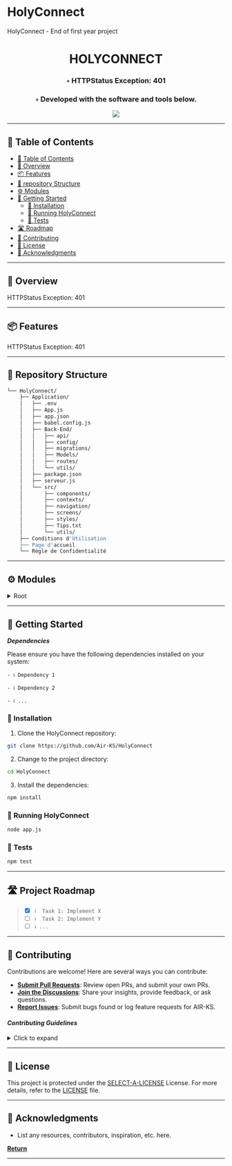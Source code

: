 # HolyConnect
HolyConnect - End of first year project



<!---->

<div align="center">
    <h1>HOLYCONNECT</h1>
    <h3>◦ HTTPStatus Exception: 401</h3>
    <h3>◦ Developed with the software and tools below.</h3>
</div>

<p align="center">
  <a href="https://skillicons.dev">
    <img src=https://skillicons.dev/icons?i=express,js,mysql,react,sequelize,git,github />
  </a>
</p>

---

## 📖 Table of Contents
- [📖 Table of Contents](#-table-of-contents)
- [📍 Overview](#-overview)
- [📦 Features](#-features)
- [📂 repository Structure](#-repository-structure)
- [⚙️ Modules](#modules)
- [🚀 Getting Started](#-getting-started)
    - [🔧 Installation](#-installation)
    - [🤖 Running HolyConnect](#-running-HolyConnect)
    - [🧪 Tests](#-tests)
- [🛣 Roadmap](#-roadmap)
- [🤝 Contributing](#-contributing)
- [📄 License](#-license)
- [👏 Acknowledgments](#-acknowledgments)

---


## 📍 Overview

HTTPStatus Exception: 401

---

## 📦 Features

HTTPStatus Exception: 401

---


## 📂 Repository Structure

```sh
└── HolyConnect/
    ├── Application/
    │   ├── .env
    │   ├── App.js
    │   ├── app.json
    │   ├── babel.config.js
    │   ├── Back-End/
    │   │   ├── api/
    │   │   ├── config/
    │   │   ├── migrations/
    │   │   ├── Models/
    │   │   ├── routes/
    │   │   └── utils/
    │   ├── package.json
    │   ├── serveur.js
    │   └── src/
    │       ├── components/
    │       ├── contexts/
    │       ├── navigation/
    │       ├── screens/
    │       ├── styles/
    │       ├── Tips.txt
    │       └── utils/
    ├── Conditions d'Utilisation
    ├── Page d'accueil
    └── Règle de Confidentialité

```

---


## ⚙️ Modules

<details closed><summary>Root</summary>

| File                                                                                                                                                           | Summary                   |
| ---                                                                                                                                                            | ---                       |
| [Conditions d'Utilisation](https://github.com/Air-KS/HolyConnect/blob/main/Conditions%20d'Utilisation)                                                           | HTTPStatus Exception: 401 |
| [Page d'accueil](https://github.com/Air-KS/HolyConnect/blob/main/Page d'accueil)                                                                               | HTTPStatus Exception: 401 |
| [Règle de Confidentialité](https://github.com/Air-KS/HolyConnect/blob/main/Règle de Confidentialité)                                                           | HTTPStatus Exception: 401 |
| [.env](https://github.com/Air-KS/HolyConnect/blob/main/Application\.env)                                                                                       | HTTPStatus Exception: 401 |
| [App.js](https://github.com/Air-KS/HolyConnect/blob/main/Application\App.js)                                                                                   | HTTPStatus Exception: 401 |
| [app.json](https://github.com/Air-KS/HolyConnect/blob/main/Application\app.json)                                                                               | HTTPStatus Exception: 401 |
| [babel.config.js](https://github.com/Air-KS/HolyConnect/blob/main/Application\babel.config.js)                                                                 | HTTPStatus Exception: 401 |
| [package.json](https://github.com/Air-KS/HolyConnect/blob/main/Application\package.json)                                                                       | HTTPStatus Exception: 401 |
| [serveur.js](https://github.com/Air-KS/HolyConnect/blob/main/Application\serveur.js)                                                                           | HTTPStatus Exception: 401 |
| [apirouter.js](https://github.com/Air-KS/HolyConnect/blob/main/Application\Back-End\api\apirouter.js)                                                          | HTTPStatus Exception: 401 |
| [authUtils.js](https://github.com/Air-KS/HolyConnect/blob/main/Application\Back-End\config\authUtils.js)                                                       | HTTPStatus Exception: 401 |
| [config.json](https://github.com/Air-KS/HolyConnect/blob/main/Application\Back-End\config\config.json)                                                         | HTTPStatus Exception: 401 |
| [db.js](https://github.com/Air-KS/HolyConnect/blob/main/Application\Back-End\config\db.js)                                                                     | HTTPStatus Exception: 401 |
| [errorHandler.js](https://github.com/Air-KS/HolyConnect/blob/main/Application\Back-End\config\errorHandler.js)                                                 | HTTPStatus Exception: 401 |
| [20231019140651-create-user.js](https://github.com/Air-KS/HolyConnect/blob/main/Application\Back-End\migrations\20231019140651-create-user.js)                 | HTTPStatus Exception: 401 |
| [20231019141242-create-userinfo.js](https://github.com/Air-KS/HolyConnect/blob/main/Application\Back-End\migrations\20231019141242-create-userinfo.js)         | HTTPStatus Exception: 401 |
| [20231019141505-create-homelocation.js](https://github.com/Air-KS/HolyConnect/blob/main/Application\Back-End\migrations\20231019141505-create-homelocation.js) | HTTPStatus Exception: 401 |
| [20231019141727-create-notelocation.js](https://github.com/Air-KS/HolyConnect/blob/main/Application\Back-End\migrations\20231019141727-create-notelocation.js) | HTTPStatus Exception: 401 |
| [20231019142018-create-location-id.js](https://github.com/Air-KS/HolyConnect/blob/main/Application\Back-End\migrations\20231019142018-create-location-id.js)   | HTTPStatus Exception: 401 |
| [homelocation.js](https://github.com/Air-KS/HolyConnect/blob/main/Application\Back-End\Models\homelocation.js)                                                 | HTTPStatus Exception: 401 |
| [index.js](https://github.com/Air-KS/HolyConnect/blob/main/Application\Back-End\Models\index.js)                                                               | HTTPStatus Exception: 401 |
| [locationid.js](https://github.com/Air-KS/HolyConnect/blob/main/Application\Back-End\Models\locationid.js)                                                     | HTTPStatus Exception: 401 |
| [notelocation.js](https://github.com/Air-KS/HolyConnect/blob/main/Application\Back-End\Models\notelocation.js)                                                 | HTTPStatus Exception: 401 |
| [user.js](https://github.com/Air-KS/HolyConnect/blob/main/Application\Back-End\Models\user.js)                                                                 | HTTPStatus Exception: 401 |
| [userinfo.js](https://github.com/Air-KS/HolyConnect/blob/main/Application\Back-End\Models\userinfo.js)                                                         | HTTPStatus Exception: 401 |
| [homelocationsctrl.js](https://github.com/Air-KS/HolyConnect/blob/main/Application\Back-End\routes\homelocationsctrl.js)                                       | HTTPStatus Exception: 401 |
| [notelocationsctrl.js](https://github.com/Air-KS/HolyConnect/blob/main/Application\Back-End\routes\notelocationsctrl.js)                                       | HTTPStatus Exception: 401 |
| [userinfosctrl.js](https://github.com/Air-KS/HolyConnect/blob/main/Application\Back-End\routes\userinfosctrl.js)                                               | HTTPStatus Exception: 401 |
| [usersctrl.js](https://github.com/Air-KS/HolyConnect/blob/main/Application\Back-End\routes\usersctrl.js)                                                       | HTTPStatus Exception: 401 |
| [jwt.js](https://github.com/Air-KS/HolyConnect/blob/main/Application\Back-End\utils\jwt.js)                                                                    | HTTPStatus Exception: 401 |
| [Tips.txt](https://github.com/Air-KS/HolyConnect/blob/main/Application\src\Tips.txt)                                                                           | HTTPStatus Exception: 401 |
| [footer.js](https://github.com/Air-KS/HolyConnect/blob/main/Application\src\components\footer.js)                                                              | HTTPStatus Exception: 401 |
| [menuProfil.js](https://github.com/Air-KS/HolyConnect/blob/main/Application\src\components\menuProfil.js)                                                      | HTTPStatus Exception: 401 |
| [screenWrapper.js](https://github.com/Air-KS/HolyConnect/blob/main/Application\src\components\screenWrapper.js)                                                | HTTPStatus Exception: 401 |
| [AuthContext.js](https://github.com/Air-KS/HolyConnect/blob/main/Application\src\contexts\AuthContext.js)                                                      | HTTPStatus Exception: 401 |
| [FacebookLogin.js](https://github.com/Air-KS/HolyConnect/blob/main/Application\src\contexts\FacebookLogin.js)                                                  | HTTPStatus Exception: 401 |
| [GoogleLogin.js](https://github.com/Air-KS/HolyConnect/blob/main/Application\src\contexts\GoogleLogin.js)                                                      | HTTPStatus Exception: 401 |
| [apLocation.js](https://github.com/Air-KS/HolyConnect/blob/main/Application\src\navigation\apLocation.js)                                                      | HTTPStatus Exception: 401 |
| [createLocation.js](https://github.com/Air-KS/HolyConnect/blob/main/Application\src\navigation\createLocation.js)                                              | HTTPStatus Exception: 401 |
| [home.js](https://github.com/Air-KS/HolyConnect/blob/main/Application\src\navigation\home.js)                                                                  | HTTPStatus Exception: 401 |
| [location.js](https://github.com/Air-KS/HolyConnect/blob/main/Application\src\navigation\location.js)                                                          | HTTPStatus Exception: 401 |
| [login.js](https://github.com/Air-KS/HolyConnect/blob/main/Application\src\navigation\login.js)                                                                | HTTPStatus Exception: 401 |
| [maLocation.js](https://github.com/Air-KS/HolyConnect/blob/main/Application\src\navigation\maLocation.js)                                                      | HTTPStatus Exception: 401 |
| [profil.js](https://github.com/Air-KS/HolyConnect/blob/main/Application\src\navigation\profil.js)                                                              | HTTPStatus Exception: 401 |
| [signUp.js](https://github.com/Air-KS/HolyConnect/blob/main/Application\src\navigation\signUp.js)                                                              | HTTPStatus Exception: 401 |
| [UiInterface.js](https://github.com/Air-KS/HolyConnect/blob/main/Application\src\navigation\UiInterface.js)                                                    | HTTPStatus Exception: 401 |
| [scrollView.js](https://github.com/Air-KS/HolyConnect/blob/main/Application\src\screens\scrollView.js)                                                         | HTTPStatus Exception: 401 |
| [baseStyle.js](https://github.com/Air-KS/HolyConnect/blob/main/Application\src\styles\baseStyle.js)                                                            | HTTPStatus Exception: 401 |
| [bulText.js](https://github.com/Air-KS/HolyConnect/blob/main/Application\src\styles\bulText.js)                                                                | HTTPStatus Exception: 401 |
| [createLocation.js](https://github.com/Air-KS/HolyConnect/blob/main/Application\src\styles\createLocation.js)                                                  | HTTPStatus Exception: 401 |
| [dimensions.js](https://github.com/Air-KS/HolyConnect/blob/main/Application\src\styles\dimensions.js)                                                          | HTTPStatus Exception: 401 |
| [footer.js](https://github.com/Air-KS/HolyConnect/blob/main/Application\src\styles\footer.js)                                                                  | HTTPStatus Exception: 401 |
| [formStyle.js](https://github.com/Air-KS/HolyConnect/blob/main/Application\src\styles\formStyle.js)                                                            | HTTPStatus Exception: 401 |
| [infoLocation.js](https://github.com/Air-KS/HolyConnect/blob/main/Application\src\styles\infoLocation.js)                                                      | HTTPStatus Exception: 401 |
| [locationStyle.js](https://github.com/Air-KS/HolyConnect/blob/main/Application\src\styles\locationStyle.js)                                                    | HTTPStatus Exception: 401 |
| [menuProfil.js](https://github.com/Air-KS/HolyConnect/blob/main/Application\src\styles\menuProfil.js)                                                          | HTTPStatus Exception: 401 |
| [searchBar.js](https://github.com/Air-KS/HolyConnect/blob/main/Application\src\styles\searchBar.js)                                                            | HTTPStatus Exception: 401 |
| [tabBar.js](https://github.com/Air-KS/HolyConnect/blob/main/Application\src\styles\tabBar.js)                                                                  | HTTPStatus Exception: 401 |
| [fileManager.js](https://github.com/Air-KS/HolyConnect/blob/main/Application\src\utils\fileManager.js)                                                         | HTTPStatus Exception: 401 |

</details>

---

## 🚀 Getting Started

***Dependencies***

Please ensure you have the following dependencies installed on your system:

`- ℹ️ Dependency 1`

`- ℹ️ Dependency 2`

`- ℹ️ ...`

### 🔧 Installation

1. Clone the HolyConnect repository:
```sh
git clone https://github.com/Air-KS/HolyConnect
```

2. Change to the project directory:
```sh
cd HolyConnect
```

3. Install the dependencies:
```sh
npm install
```

### 🤖 Running HolyConnect

```sh
node app.js
```

### 🧪 Tests
```sh
npm test
```

---


## 🛣 Project Roadmap

> - [X] `ℹ️  Task 1: Implement X`
> - [ ] `ℹ️  Task 2: Implement Y`
> - [ ] `ℹ️ ...`


---

## 🤝 Contributing

Contributions are welcome! Here are several ways you can contribute:

- **[Submit Pull Requests](https://github.com/Air-KS/HolyConnect/blob/main/CONTRIBUTING.md)**: Review open PRs, and submit your own PRs.
- **[Join the Discussions](https://github.com/Air-KS/HolyConnect/discussions)**: Share your insights, provide feedback, or ask questions.
- **[Report Issues](https://github.com/Air-KS/HolyConnect/issues)**: Submit bugs found or log feature requests for AIR-KS.

#### *Contributing Guidelines*

<details closed>
<summary>Click to expand</summary>

1. **Fork the Repository**: Start by forking the project repository to your GitHub account.
2. **Clone Locally**: Clone the forked repository to your local machine using a Git client.
   ```sh
   git clone <your-forked-repo-url>
   ```
3. **Create a New Branch**: Always work on a new branch, giving it a descriptive name.
   ```sh
   git checkout -b new-feature-x
   ```
4. **Make Your Changes**: Develop and test your changes locally.
5. **Commit Your Changes**: Commit with a clear and concise message describing your updates.
   ```sh
   git commit -m 'Implemented new feature x.'
   ```
6. **Push to GitHub**: Push the changes to your forked repository.
   ```sh
   git push origin new-feature-x
   ```
7. **Submit a Pull Request**: Create a PR against the original project repository. Clearly describe the changes and their motivations.

Once your PR is reviewed and approved, it will be merged into the main branch.

</details>

---

## 📄 License


This project is protected under the [SELECT-A-LICENSE](https://choosealicense.com/licenses) License. For more details, refer to the [LICENSE](https://choosealicense.com/licenses/) file.

---

## 👏 Acknowledgments

- List any resources, contributors, inspiration, etc. here.

[**Return**](#Top)

---
